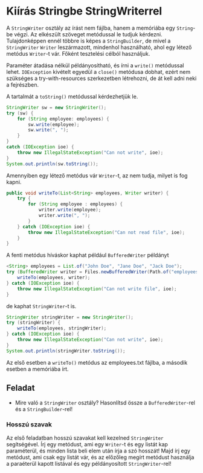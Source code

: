 # Kiírás Stringbe StringWriterrel

A `StringWriter` osztály az írást nem fájlba, hanem a memóriába egy `String`-be végzi. 
Az elkészült szöveget metódussal le tudjuk kérdezni. Tulajdonképpen ennél többre is képes a 
`StringBuilder`, de mivel a `StringWriter` `Writer` leszármazott, mindenhol 
használható, ahol egy létező metódus `Writer`-t vár. Főként tesztelési célból használjuk.

Paraméter átadása nélkül példányosítható, és írni a `write()` metódussal lehet. `IOException` kivételt 
egyedül a `close()` metódusa dobhat, ezért nem szükséges a try-with-resources szerkezetben létrehozni, de 
át kell adni neki a fejrészben.

A tartalmát a `toString()` metódussal kérdezhetjük le.

```java
StringWriter sw = new StringWriter();
try (sw) {
    for (String employee: employees) {
        sw.write(employee);
        sw.write(", ");
    }
}
catch (IOException ioe) {
    throw new IllegalStateException("Can not write", ioe);
}
System.out.println(sw.toString());
```

Amennyiben egy létező metódus vár `Writer`-t, az nem tudja, milyet is fog kapni.

```java
public void writeTo(List<String> employees, Writer writer) {
    try {
        for (String employee : employees) {
            writer.write(employee);
            writer.write(", ");
        }
    } catch (IOException ioe) {
        throw new IllegalStateException("Can not read file", ioe);
    }
}
```

A fenti metódus híváskor kaphat például `BufferedWriter`  példányt

```java
<String> employees = List.of("John Doe", "Jane Doe", "Jack Doe");
try (BufferedWriter writer = Files.newBufferedWriter(Path.of("employees.txt"))) {
    writeTo(employees, writer);
} catch (IOException ioe) {
    throw new IllegalStateException("Can not write file", ioe);
}
```

de kaphat `StringWriter`-t is.

```java
StringWriter stringWriter = new StringWriter();
try (stringWriter) {
    writeTo(employees, stringWriter);
} catch (IOException ioe) {
    throw new IllegalStateException("Can not write", ioe);
}
System.out.println(stringWriter.toString());
```

Az első esetben a `writeTo()` metódus az employees.txt fájlba, a második esetben a 
memóriába írt.

## Feladat

* Mire való a `StringWriter` osztály? Hasonlítsd össze a `BufferedWriter`-rel és a 
`StringBuilder`-rel!

### Hosszú szavak

Az első feladatban hosszú szavakat kell kezelned `StringWriter` segítségével. Írj egy metódust, ami egy `Writer`-t és egy listát kap paraméterül, és minden lista beli elem után írja a szó hosszát! 
Majd írj egy metódust, ami csak egy listát vár, és az előzőleg megírt metódust használja a paraéterül kapott listával és egy példányosított `StringWriter`-rel!